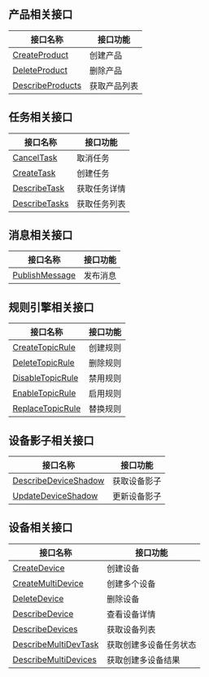 ## 产品相关接口

| 接口名称 | 接口功能 |
|---------|---------|
| [CreateProduct](/document/api/634/19479) | 创建产品 |
| [DeleteProduct](/document/api/634/19478) | 删除产品 |
| [DescribeProducts](/document/api/634/19477) | 获取产品列表 |

## 任务相关接口

| 接口名称 | 接口功能 |
|---------|---------|
| [CancelTask](/document/api/634/19484) | 取消任务 |
| [CreateTask](/document/api/634/19483) | 创建任务 |
| [DescribeTask](/document/api/634/19482) | 获取任务详情 |
| [DescribeTasks](/document/api/634/19481) | 获取任务列表 |

## 消息相关接口

| 接口名称 | 接口功能 |
|---------|---------|
| [PublishMessage](/document/api/634/19486) | 发布消息 |

## 规则引擎相关接口

| 接口名称 | 接口功能 |
|---------|---------|
| [CreateTopicRule](/document/api/634/31582) | 创建规则 |
| [DeleteTopicRule](/document/api/634/31581) | 删除规则 |
| [DisableTopicRule](/document/api/634/31580) | 禁用规则 |
| [EnableTopicRule](/document/api/634/31579) | 启用规则 |
| [ReplaceTopicRule](/document/api/634/31578) | 替换规则 |

## 设备影子相关接口

| 接口名称 | 接口功能 |
|---------|---------|
| [DescribeDeviceShadow](/document/api/634/19489) | 获取设备影子 |
| [UpdateDeviceShadow](/document/api/634/19488) | 更新设备影子 |

## 设备相关接口

| 接口名称 | 接口功能 |
|---------|---------|
| [CreateDevice](/document/api/634/19496) | 创建设备 |
| [CreateMultiDevice](/document/api/634/19495) | 创建多个设备 |
| [DeleteDevice](/document/api/634/19494) | 删除设备 |
| [DescribeDevice](/document/api/634/31583) | 查看设备详情 |
| [DescribeDevices](/document/api/634/19493) | 获取设备列表 |
| [DescribeMultiDevTask](/document/api/634/19492) | 获取创建多设备任务状态 |
| [DescribeMultiDevices](/document/api/634/19491) | 获取创建多设备结果 |

